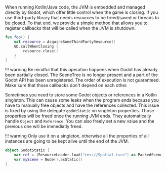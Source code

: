 When running Kotlin/Java code, the JVM is embedded and managed directly by Godot, which offer little control when the game is closing. 
If you use third-party library that needs resources to be freed/saved or threads to be closed. 
To that end, we provide a simple method that allows you to register callbacks that will be called when the JVM is shutdown.

```kotlin
fun foo() {
    val resource = AcquireSomeThirdPartyResource()
    GD.callWhenClosing {
        resource.close()
    }
}
```

!!! warning
    Be mindful that this operation happens when Godot has already been partially closed. 
The SceneTree is no longer present and a part of the Godot API has been unregistered.
The order of execution is not guaranteed. Make sure that those callbacks don't depend on each other.


Sometimes you need to store some Godot objects or references in a Kotlin singleton.
This can cause some leaks when the program ends because you have to manually free objects and have the references collected.
This issue is fixed by using the delegate `godotStatic` on singleton properties. Those properties will be freed once the running JVM ends.
They automatically handle `Object` and `Reference`. You can also freely set a new value and the previous one will be immediatly freed.

!!! warning
    Only use it on a singleton, otherwise all the properties of all instances are going to be kept alive until the end of the JVM.

```kotlin
object GodotStatic {
    var ref = (ResourceLoader.load("res://Spatial.tscn") as PackedScene?).asStatic()
    var myScene = Node().asStatic()
}
```